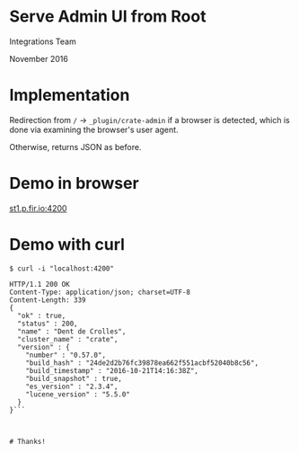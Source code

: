 # Serve Admin UI from Root

Integrations Team

November 2016



# Implementation

Redirection from `/` -> `_plugin/crate-admin` if a browser is detected, which is done
via examining the browser's user agent.

Otherwise, returns JSON as before.



# Demo in browser

[st1.p.fir.io:4200](st1.p.fir.io:4200)



# Demo with curl

```shell
$ curl -i "localhost:4200"

HTTP/1.1 200 OK
Content-Type: application/json; charset=UTF-8
Content-Length: 339
{
  "ok" : true,
  "status" : 200,
  "name" : "Dent de Crolles",
  "cluster_name" : "crate",
  "version" : {
    "number" : "0.57.0",
    "build_hash" : "24de2d2b76fc39878ea662f551acbf52040b8c56",
    "build_timestamp" : "2016-10-21T14:16:38Z",
    "build_snapshot" : true,
    "es_version" : "2.3.4",
    "lucene_version" : "5.5.0"
  }
}```



# Thanks!
